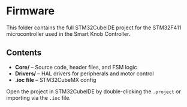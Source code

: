 # Firmware

This folder contains the full STM32CubeIDE project for the STM32F411 microcontroller used in the Smart Knob Controller.

## Contents

- **Core/** – Source code, header files, and FSM logic
- **Drivers/** – HAL drivers for peripherals and motor control
- **.ioc file** – STM32CubeMX config

Open the project in STM32CubeIDE by double-clicking the `.project` or importing via the `.ioc` file.

